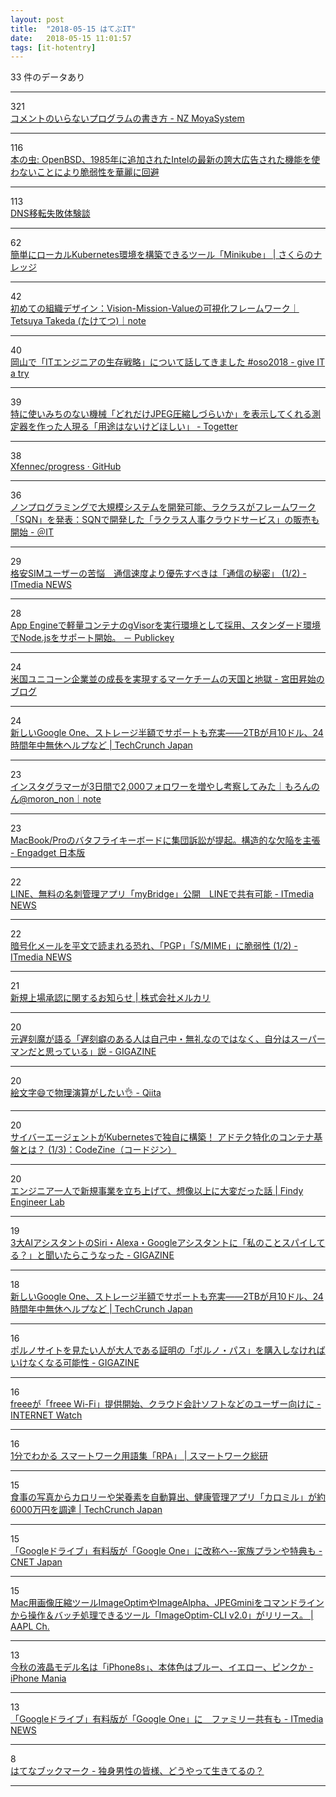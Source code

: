 ```yaml
---
layout: post
title:  "2018-05-15 はてぶIT"
date:   2018-05-15 11:01:57
tags: [it-hotentry]
---
```

33 件のデータあり

<hr><div class="row">
<div class="col-1"><span class="badge badge-pill badge-success h2">321</span></div>
<div class="col-11"><a href='http://www.hassy-blog.com/entry/how_to_write_code_without_comments' target='_blank'>コメントのいらないプログラムの書き方 - NZ MoyaSystem</a></div>
</div>
<hr>
<div class="row">
<div class="col-1"><span class="badge badge-pill badge-success h2">116</span></div>
<div class="col-11"><a href='https://cpplover.blogspot.com/2018/05/openbsd1985intel.html' target='_blank'>本の虫: OpenBSD、1985年に追加されたIntelの最新の誇大広告された機能を使わないことにより脆弱性を華麗に回避</a></div>
</div>
<hr>
<div class="row">
<div class="col-1"><span class="badge badge-pill badge-success h2">113</span></div>
<div class="col-11"><a href='https://www.slideshare.net/ohesotori/dns-23491023' target='_blank'>DNS移転失敗体験談</a></div>
</div>
<hr>
<div class="row">
<div class="col-1"><span class="badge badge-pill badge-success h2">62</span></div>
<div class="col-11"><a href='https://knowledge.sakura.ad.jp/15320/' target='_blank'>簡単にローカルKubernetes環境を構築できるツール「Minikube」 | さくらのナレッジ</a></div>
</div>
<hr>
<div class="row">
<div class="col-1"><span class="badge badge-pill badge-success h2">42</span></div>
<div class="col-11"><a href='https://note.mu/taketetsu1982/n/n58c041e6bd64' target='_blank'>初めての組織デザイン：Vision-Mission-Valueの可視化フレームワーク｜Tetsuya Takeda (たけてつ)｜note</a></div>
</div>
<hr>
<div class="row">
<div class="col-1"><span class="badge badge-pill badge-success h2">40</span></div>
<div class="col-11"><a href='http://blog.jnito.com/entry/2018/05/14/114740' target='_blank'>岡山で「ITエンジニアの生存戦略」について話してきました #oso2018 - give IT a try</a></div>
</div>
<hr>
<div class="row">
<div class="col-1"><span class="badge badge-pill badge-success h2">39</span></div>
<div class="col-11"><a href='https://togetter.com/li/1227364' target='_blank'>特に使いみちのない機械「どれだけJPEG圧縮しづらいか」を表示してくれる測定器を作った人現る「用途はないけどほしい」 - Togetter</a></div>
</div>
<hr>
<div class="row">
<div class="col-1"><span class="badge badge-pill badge-success h2">38</span></div>
<div class="col-11"><a href='https://github.com/Xfennec/progress' target='_blank'>Xfennec/progress · GitHub</a></div>
</div>
<hr>
<div class="row">
<div class="col-1"><span class="badge badge-pill badge-success h2">36</span></div>
<div class="col-11"><a href='http://www.atmarkit.co.jp/ait/articles/1805/14/news035.html' target='_blank'>ノンプログラミングで大規模システムを開発可能、ラクラスがフレームワーク「SQN」を発表：SQNで開発した「ラクラス人事クラウドサービス」の販売も開始 - ＠IT</a></div>
</div>
<hr>
<div class="row">
<div class="col-1"><span class="badge badge-pill badge-success h2">29</span></div>
<div class="col-11"><a href='http://www.itmedia.co.jp/news/articles/1805/15/news018.html' target='_blank'>格安SIMユーザーの苦悩　通信速度より優先すべきは「通信の秘密」 (1/2) - ITmedia NEWS</a></div>
</div>
<hr>
<div class="row">
<div class="col-1"><span class="badge badge-pill badge-success h2">28</span></div>
<div class="col-11"><a href='https://www.publickey1.jp/blog/18/app_enginenodejsgvisor.html' target='_blank'>App Engineで軽量コンテナのgVisorを実行環境として採用、スタンダード環境でNode.jsをサポート開始。 － Publickey</a></div>
</div>
<hr>
<div class="row">
<div class="col-1"><span class="badge badge-pill badge-success h2">24</span></div>
<div class="col-11"><a href='http://blog.shojimiyata.com/entry/2018/05/14/165146' target='_blank'>米国ユニコーン企業並の成長を実現するマーケチームの天国と地獄 - 宮田昇始のブログ</a></div>
</div>
<hr>
<div class="row">
<div class="col-1"><span class="badge badge-pill badge-success h2">24</span></div>
<div class="col-11"><a href='https://jp.techcrunch.com/2018/05/15/2018-05-14-say-hello-to-google-one/' target='_blank'>新しいGoogle One、ストレージ半額でサポートも充実――2TBが月10ドル、24時間年中無休ヘルプなど | TechCrunch Japan</a></div>
</div>
<hr>
<div class="row">
<div class="col-1"><span class="badge badge-pill badge-success h2">23</span></div>
<div class="col-11"><a href='https://note.mu/moron_non/n/n44024abd00da' target='_blank'>インスタグラマーが3日間で2,000フォロワーを増やし考察してみた｜もろんのん@moron_non｜note</a></div>
</div>
<hr>
<div class="row">
<div class="col-1"><span class="badge badge-pill badge-success h2">23</span></div>
<div class="col-11"><a href='https://japanese.engadget.com/2018/05/14/macbook-pro/' target='_blank'>MacBook/Proのバタフライキーボードに集団訴訟が提起。構造的な欠陥を主張 - Engadget 日本版</a></div>
</div>
<hr>
<div class="row">
<div class="col-1"><span class="badge badge-pill badge-success h2">22</span></div>
<div class="col-11"><a href='http://www.itmedia.co.jp/news/articles/1805/14/news099.html' target='_blank'>LINE、無料の名刺管理アプリ「myBridge」公開　LINEで共有可能 - ITmedia NEWS</a></div>
</div>
<hr>
<div class="row">
<div class="col-1"><span class="badge badge-pill badge-success h2">22</span></div>
<div class="col-11"><a href='http://www.itmedia.co.jp/news/articles/1805/15/news062.html' target='_blank'>暗号化メールを平文で読まれる恐れ、「PGP」「S/MIME」に脆弱性 (1/2) - ITmedia NEWS</a></div>
</div>
<hr>
<div class="row">
<div class="col-1"><span class="badge badge-pill badge-success h2">21</span></div>
<div class="col-11"><a href='https://about.mercari.com/press/news/article/20180514_ipo/' target='_blank'>新規上場承認に関するお知らせ | 株式会社メルカリ</a></div>
</div>
<hr>
<div class="row">
<div class="col-1"><span class="badge badge-pill badge-success h2">20</span></div>
<div class="col-11"><a href='https://gigazine.net/news/20180514-late-people-positive-personality/' target='_blank'>元遅刻魔が語る「遅刻癖のある人は自己中・無礼なのではなく、自分はスーパーマンだと思っている」説 - GIGAZINE</a></div>
</div>
<hr>
<div class="row">
<div class="col-1"><span class="badge badge-pill badge-success h2">20</span></div>
<div class="col-11"><a href='https://qiita.com/yaegaki/items/4bf3c7ebfa4f84e4229a' target='_blank'>絵文字😄で物理演算がしたい👌 - Qiita</a></div>
</div>
<hr>
<div class="row">
<div class="col-1"><span class="badge badge-pill badge-success h2">20</span></div>
<div class="col-11"><a href='https://codezine.jp/article/detail/10816' target='_blank'>サイバーエージェントがKubernetesで独自に構築！ アドテク特化のコンテナ基盤とは？ (1/3)：CodeZine（コードジン）</a></div>
</div>
<hr>
<div class="row">
<div class="col-1"><span class="badge badge-pill badge-success h2">20</span></div>
<div class="col-11"><a href='https://findy-code.io/engineer-lab/engineer-new-project' target='_blank'>エンジニア一人で新規事業を立ち上げて、想像以上に大変だった話 | Findy Engineer Lab</a></div>
</div>
<hr>
<div class="row">
<div class="col-1"><span class="badge badge-pill badge-success h2">19</span></div>
<div class="col-11"><a href='https://gigazine.net/news/20180514-alexa-siri-google-assistant-spying/' target='_blank'>3大AIアシスタントのSiri・Alexa・Googleアシスタントに「私のことスパイしてる？」と聞いたらこうなった - GIGAZINE</a></div>
</div>
<hr>
<div class="row">
<div class="col-1"><span class="badge badge-pill badge-success h2">18</span></div>
<div class="col-11"><a href='http://jp.techcrunch.com/2018/05/15/2018-05-14-say-hello-to-google-one/' target='_blank'>新しいGoogle One、ストレージ半額でサポートも充実――2TBが月10ドル、24時間年中無休ヘルプなど | TechCrunch Japan</a></div>
</div>
<hr>
<div class="row">
<div class="col-1"><span class="badge badge-pill badge-success h2">16</span></div>
<div class="col-11"><a href='https://gigazine.net/news/20180514-uk-newsstands-sell-porn-passes/' target='_blank'>ポルノサイトを見たい人が大人である証明の「ポルノ・パス」を購入しなければいけなくなる可能性 - GIGAZINE</a></div>
</div>
<hr>
<div class="row">
<div class="col-1"><span class="badge badge-pill badge-success h2">16</span></div>
<div class="col-11"><a href='https://internet.watch.impress.co.jp/docs/news/1121688.html' target='_blank'>freeeが「freee Wi-Fi」提供開始、クラウド会計ソフトなどのユーザー向けに - INTERNET Watch</a></div>
</div>
<hr>
<div class="row">
<div class="col-1"><span class="badge badge-pill badge-success h2">16</span></div>
<div class="col-11"><a href='https://swri.jp/glossary/RPA' target='_blank'>1分でわかる スマートワーク用語集「RPA」 | スマートワーク総研</a></div>
</div>
<hr>
<div class="row">
<div class="col-1"><span class="badge badge-pill badge-success h2">15</span></div>
<div class="col-11"><a href='https://jp.techcrunch.com/2018/05/14/calomeal-fundraising/' target='_blank'>食事の写真からカロリーや栄養素を自動算出、健康管理アプリ「カロミル」が約6000万円を調達 | TechCrunch Japan</a></div>
</div>
<hr>
<div class="row">
<div class="col-1"><span class="badge badge-pill badge-success h2">15</span></div>
<div class="col-11"><a href='https://japan.cnet.com/article/35119136/' target='_blank'>「Googleドライブ」有料版が「Google One」に改称へ--家族プランや特典も - CNET Japan</a></div>
</div>
<hr>
<div class="row">
<div class="col-1"><span class="badge badge-pill badge-success h2">15</span></div>
<div class="col-11"><a href='https://applech2.com/archives/20180514-imageoptim-cli-for-mac-imageoptim-imagealpha-jpegmini.html' target='_blank'>Mac用画像圧縮ツールImageOptimやImageAlpha、JPEGminiをコマンドラインから操作＆バッチ処理できるツール「ImageOptim-CLI v2.0」がリリース。 | AAPL Ch.</a></div>
</div>
<hr>
<div class="row">
<div class="col-1"><span class="badge badge-pill badge-success h2">13</span></div>
<div class="col-11"><a href='https://iphone-mania.jp/news-212414/' target='_blank'>今秋の液晶モデル名は「iPhone8s」、本体色はブルー、イエロー、ピンクか - iPhone Mania</a></div>
</div>
<hr>
<div class="row">
<div class="col-1"><span class="badge badge-pill badge-success h2">13</span></div>
<div class="col-11"><a href='http://www.itmedia.co.jp/news/articles/1805/15/news058.html' target='_blank'>「Googleドライブ」有料版が「Google One」に　ファミリー共有も - ITmedia NEWS</a></div>
</div>
<hr>
<div class="row">
<div class="col-1"><span class="badge badge-pill badge-success h2">8</span></div>
<div class="col-11"><a href='http://b.hatena.ne.jp/entry/s/anond.hatelabo.jp/20180513214313' target='_blank'>はてなブックマーク - 独身男性の皆様、どうやって生きてるの？</a></div>
</div>
<hr>

